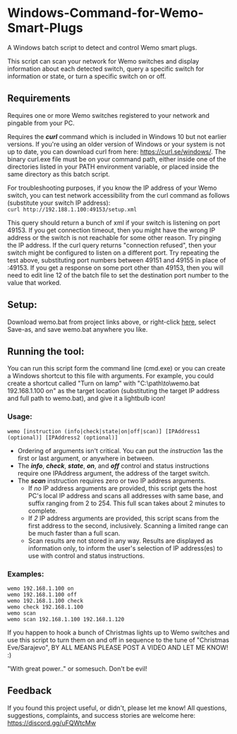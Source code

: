 # Windows-Command-for-Wemo-Smart-Plugs
A Windows batch script to detect and control Wemo smart plugs.  
  
This script can scan your network for Wemo switches and display information about each detected switch, query a specific switch for information or state, or turn a specific switch on or off.  
  
## Requirements
Requires one or more Wemo switches registered to your network and pingable from your PC.  
  
Requires the **_curl_** command which is included in Windows 10 but not earlier versions.  If you're using an older version of Windows or your system is not up to date, you can download curl from here: https://curl.se/windows/.  The binary curl.exe file must be on your command path, either inside one of the directories listed in your PATH environment variable, or placed inside the same directory as this batch script.  
  
For troubleshooting purposes, if you know the IP address of your Wemo switch, you can test network accessibility from the curl command as follows (substitute your switch IP address):  
`curl http://192.188.1.100:49153/setup.xml`  

This query should return a bunch of xml if your switch is listening on port 49153.  If you get connection timeout, then you might have the wrong IP address or the switch is not reachable for some other reason.  Try pinging the IP address.  If the curl query returns "connection refused", then your switch might be configured to listen on a different port.  Try repeating the test above, substituting port numbers between 49151 and 49155 in place of :49153.  If you get a response on some port other than 49153, then you will need to edit line 12 of the batch file to set the destination port number to the value that worked.

## Setup:
Download wemo.bat from project links above, or right-click [here](https://github.com/rkinnett/Windows-Command-for-Wemo-Smart-Plugs/raw/main/wemo.bat "wemo.bat page"), select Save-as, and save wemo.bat anywhere you like.
  
## Running the tool:  
You can run this script form the command line (cmd.exe) or you can create a Windows shortcut to this file with arguments.  For example, you could create a shortcut called "Turn on lamp" with "C:\path\to\wemo.bat 192.168.1.100 on" as the target location (substituting the target IP address and full path to wemo.bat), and give it a lightbulb icon!    
  
### Usage:  
```
wemo [instruction (info|check|state|on|off|scan)] [IPAddress1 (optional)] [IPAddress2 (optional)]
```
* Ordering of arguments isn't critical.  You can put the *instruction* 1as the first or last argument, or anywhere in between.  
* The **_info_**, **_check_**, **_state_**, **_on_**, and **_off_** control and status instructions require one IPAddress argument, the address of the target switch.  
* The **_scan_** instruction requires zero or two IP address arguments.  
  * If *no* IP address arguments are provided, this script gets the host PC's local IP address and scans all addresses with same base, and suffix ranging from 2 to 254.  This full scan takes about 2 minutes to complete.
  * If *2* IP address arguments are provided, this script scans from the first address to the second, inclusively.  Scanning a limited range can be much faster than a full scan.
  * Scan results are not stored in any way.  Results are displayed as information only, to inform the user's selection of IP address(es) to use with control and status instructions.
  
### Examples:  
```
wemo 192.168.1.100 on  
wemo 192.168.1.100 off  
wemo 192.168.1.100 check  
wemo check 192.168.1.100  
wemo scan  
wemo scan 192.168.1.100 192.168.1.120  
```
    
If you happen to hook a bunch of Christmas lights up to Wemo switches and use this script to turn them on and off in sequence to the tune of "Christmas Eve/Sarajevo", BY ALL MEANS PLEASE POST A VIDEO AND LET ME KNOW!  :)  
  
"With great power.." or somesuch. Don't be evil!  
  
## Feedback
If you found this project useful, or didn't, please let me know!  All questions, suggestions, complaints, and success stories are welcome here:  https://discord.gg/uFQWtcMw
